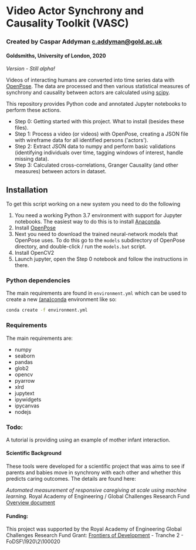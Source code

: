 # Video Actor Synchrony and Causality Toolkit (VASC)
### Created by Caspar Addyman <c.addyman@gold.ac.uk>
#### Goldsmiths, University of London, 2020

_Version - Still alpha!_

Videos of interacting humans are converted into time series data with [OpenPose](https://github.com/CMU-Perceptual-Computing-Lab/openpose). The data are processed and then various statistical measures of synchrony and causality between actors are calculated using [scipy](https://www.scipy.org/scipylib/index.html).

This repository provides Python code and annotated Jupyter notebooks to perform these actions.

* Step 0: Getting started with this project. What to install (besides these files).
* Step 1: Process a video (or videos) with OpenPose, creating a JSON file with wireframe data for all identified persons ('actors'). 
* Step 2: Extract JSON data to numpy and perform basic validations (identifying individuals over time, tagging windows of interest, handle missing data).
* Step 3: Calculated cross-correlations, Granger Causality (and other measures) between actors in dataset. 

## Installation

To get this script working on a new system you need to do the following

1. You need a working Python 3.7 environment with support for Jupyter notebooks. The easiest way to do this is to install [Anaconda](https://www.anaconda.com/distribution/).
2. Install [OpenPose](https://github.com/CMU-Perceptual-Computing-Lab/openpose)
3. Next you need to download the trained neural-network models that OpenPose uses. To do this go to the `models` subdirectory of OpenPose directory, and double-click / run the `models.bat` script.
3. Install OpenCV2 
4. Launch jupyter, open the Step 0 notebook and follow the instructions in there.

### Python dependencies

The main requirements are found in `environment.yml` which can be used to create a new [(ana)conda](https://docs.conda.io/en/latest/) environment like so:

```bash
conda create -f environment.yml
```

### Requirements
The main requirements are:

  - numpy
  - seaborn
  - pandas
  - glob2
  - opencv
  - pyarrow
  - xlrd
  - jupytext
  - ipywidgets
  - ipycanvas
  - nodejs

### Todo: 
A tutorial is providing using an example of mother infant interaction. 



#### Scientific Background
These tools were developed for a scientific project that was aims to see if parents and babies move in synchrony with each other and whether this predicts caring outcomes. The details are found here:

_Automated measurement of responsive caregiving at scale using machine learning._
Royal Academy of Engineering  / Global Challenges Research Fund
[Overview document](https://docs.google.com/document/d/1FoBBY_XxHAFbsKjmJ1Q1dIbDrpovvo3xLh1GNzJ1ziU/edit)

#### Funding:
This project was supported by the Royal Academy of Engineering Global Challenges Research Fund 
Grant:
[Frontiers of Development](https://www.raeng.org.uk/grants-and-prizes/grants/international-research-and-collaborations/frontiers/frontiers-of-development) - Tranche 2 - FoDSF\1920\2\100020



